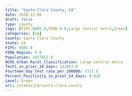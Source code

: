 ```yaml
---
title: "Santa Clara County, CA"
date: 2020-12-06
draft: false
type: county
tags: [FIPS:6085.0,FEMA:9.0,Large central metro,Green]
categories: [CA]
County: Santa Clara County
State: CA
FIPS: 6085.0
FEMA_Region: 9.0
Population: 1927852.0
NCHS_Urban_Rural_Classification: Large central metro
Tests_in_prior_14_days: 141063.0
Fourteen_day_test_rate_per_100000: 7317.0
Percent_Positivity_in_prior_14_days: 0.028
Level: Green
url: /states/CA/santa-clara-county
---
```




